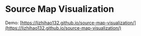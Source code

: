 # Source Map Visualization

Demo: [https://lizhihao132.github.io/source-map-visualization/](https://lizhihao132.github.io/source-map-visualization/)


